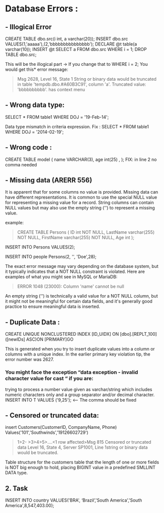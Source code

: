 # Database Errors :

## - Illogical Error
CREATE TABLE dbo.src(i int, a varchar(20)); 
INSERT dbo.src VALUES(1,'aaaaa'),(2,'bbbbbbbbbbbbbbb');
DECLARE @t table(a varchar(10));
INSERT @t SELECT a FROM dbo.src WHERE i = 1; 
DROP TABLE dbo.src;

This will be the illogical part -> If you change that to WHERE i = 2;
You would get this* error message:

> Msg 2628, Level 16, State 1
String or binary data would be truncated in table 'tempdb.dbo.#A60B3C91', column 'a'. 
Truncated value: 'bbbbbbbbbb'.
has context menu

## - Wrong data type: 

SELECT * FROM table1 WHERE DOJ = '19-Feb-14'; 

Data type mismatch in criteria expression.
Fix : SELECT * FROM table1 WHERE DOJ = '2014-02-19'; 

## - Wrong code :
CREATE TABLE model (
name VARCHAR(3),
age int(25) ,
);
FIX: in line 2 no comma needed


## - Missing data (ARERR 556)
 It is apparent that for some columns no value is provided. Missing data can have different representations. It is common to use the special NULL value for representing a missing value for a record. String columns can contain NULL values but may also use the empty string ('') to represent a missing value.

 example:
 >  CREATE TABLE Persons (
    ID int NOT NULL,
    LastName varchar(255) NOT NULL,
    FirstName varchar(255) NOT NULL,
    Age int
);

INSERT INTO Persons
VALUES(2);

INSERT INTO people Persons(2, '', 'Doe',28);

The exact error message may vary depending on the database system, but it typically indicates that a NOT NULL constraint is violated. Here are examples of what you might see in MySQL or MariaDB:
> ERROR 1048 (23000): Column 'name' cannot be null

An empty string ('') is technically a valid value for a NOT NULL column, but it might not be meaningful for certain data fields, and it's generally good practice to ensure meaningful data is inserted.

## - Duplicate Data :
CREATE UNIQUE NONCLUSTERED INDEX [ID_UIDX] ON [dbo].[REPLT_100]([newIDs] ASC)ON [PRIMARY]GO

This is generated when you try to insert duplicate values into a column or columns with a unique index. In the earlier primary key violation tip, the error number was 2627.

 ### You might face the exception “data exception - invalid character value for cast “ if you are:
trying to process a number value
given as varchar/string
which includes numeric characters only and a group separator and/or decimal character.
INSERT INTO T VALUES ('9,25'); <-- The comma should be fixed
## - Censored or truncated data:
 insert Customers(CustomerID, CompanyName, Phone) 
Values('101','Southwinds','19126602729')

> 1>2- >3>4>5>....<1 row affected>Msg 815 Censored or truncated data
 Level 16, State 4, Server SP1001, Line 1string or binary data would be truncated.

 Table structure for the customers table that the length of one or more fields is NOT big enough to hold, placing  BIGINT value in a predefined SMLLINT DATA type.

## 2. Task 
INSERT INTO country
VALUES('BRA', ‘Brazil’,'South America','South America',8,547,403.00);
